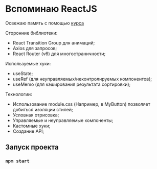 # Вспоминаю ReactJS


Освежаю память с помощью [курса](https://www.youtube.com/watch?v=GNrdg3PzpJQ&t=902s&ab_channel=UlbiTV)

Сторонние библиотеки:
- React Transition Group для анимаций;
- Axios для запросов;
- React Router (v6) для многостраничности;

Используемые хуки:
- useState;
- useRef (для неуправляемых/неконтролируемых компонентов);
- useMemo (для кэширования результата сортировки);

Технологии:
- Использование module.css (Например, в MyButton) позволяет добиться изоляции стилей;
- Условная отрисовка;
- Управляемые и неуправляемые компоненты;
- Кастомные хуки;
- Создание API;

## Запуск проекта

### `npm start`
